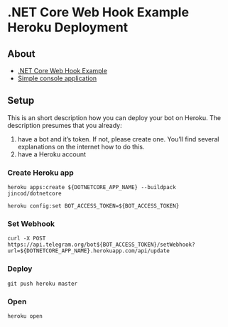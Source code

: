 # .NET Core Web Hook Example Heroku Deployment

## About
* [.NET Core Web Hook Example](https://github.com/TelegramBots/Telegram.Bot.Examples/tree/master/Telegram.Bot.Examples.DotNetCoreWebHook)
* [Simple console application](https://github.com/TelegramBots/telegram.bot.examples/tree/master/Telegram.Bot.Examples.Echo)
## Setup
This is an short description how you can deploy your bot on Heroku. The description presumes that you already:
1. have a bot and it’s token. If not, please create one. You’ll find several explanations on the internet how to do this.
2. have a Heroku account

### Create Heroku app
```
heroku apps:create ${DOTNETCORE_APP_NAME} --buildpack jincod/dotnetcore

heroku config:set BOT_ACCESS_TOKEN=${BOT_ACCESS_TOKEN}
```

### Set Webhook
```
curl -X POST https://api.telegram.org/bot${BOT_ACCESS_TOKEN}/setWebhook?url=${DOTNETCORE_APP_NAME}.herokuapp.com/api/update
```

### Deploy
```
git push heroku master
```

### Open
```
heroku open
```